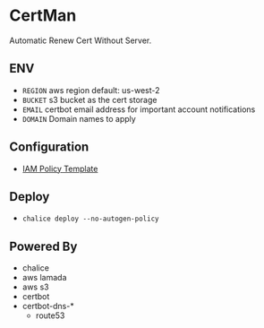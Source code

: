 # CertMan

Automatic Renew Cert Without Server.

## ENV

- `REGION` aws region default: us-west-2
- `BUCKET` s3 bucket as the cert storage
- `EMAIL` certbot email address for important account notifications
- `DOMAIN` Domain names to apply
  
## Configuration

- [IAM Policy Template](man/.chalice/policy-dev.json)

## Deploy

- ```chalice deploy --no-autogen-policy```

## Powered By

- chalice
- aws lamada
- aws s3
- certbot
- certbot-dns-*
  - route53
